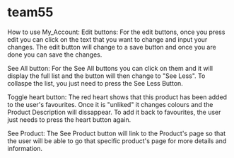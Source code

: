 # team55

How to use My_Account:
Edit buttons: For the edit buttons, once you press edit you can click on the text that you want to change and input your changes. The edit button will change to a save button and once you are done you can save the changes. 

See All button: For the See All buttons you can click on them and it will display the full list and the button will then change to "See Less". To collaspe the list, you just need to press the See Less Button.

Toggle heart button: The red heart shows that this product has been added to the user's favourites. Once it is "unliked" it changes colours and the Product Description will dissappear. To add it back to favourites, the user just needs to press the heart button again. 

See Product: The See Product button will link to the Product's page so that the user will be able to go that specific product's page for more details and information. 
